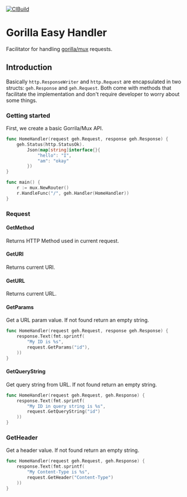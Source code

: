 [![CIBuild](https://github.com/vinyguedess/gorilla-easy-handler/actions/workflows/ci.yaml/badge.svg)](https://github.com/vinyguedess/gorilla-easy-handler/actions/workflows/ci.yaml)

# Gorilla Easy Handler
Facilitator for handling [gorilla/mux](https://github.com/gorilla/mux) requests.

## Introduction
Basically `http.ResponseWriter` and `http.Request` are encapsulated in two structs:
`geh.Response` and `geh.Request`. Both come with methods that facilitate the implementation
and don't require developer to worry about some things.

### Getting started
First, we create a basic Gorrila/Mux API.

```go
func HomeHandler(request geh.Request, response geh.Response) {
	geh.Status(http.StatusOk).
		Json(map[string]interface{}{
            "hello": "I",
            "am": "okay"
        })
}

func main() {
    r := mux.NewRouter()
    r.HandleFunc("/", geh.Handler(HomeHandler))
}
```

### Request

#### GetMethod
Returns HTTP Method used in current request.

#### GetURI
Returns current URI.

#### GetURL
Returns current URL.

#### GetParams
Get a URL param value. If not found return an empty string.
```go
func HomeHandler(request geh.Request, response geh.Response) {
	response.Text(fmt.sprintf(
		"My ID is %s", 
		request.GetParams("id"),
    ))
}
```

#### GetQueryString
Get query string from URL. If not found return an empty string.

```go
func HomeHandler(request geh.Request, geh.Response) {
	response.Text(fmt.sprintf(
	    "My ID in query string is %s",
	    request.GetQueryString("id")
    ))
}
```

### GetHeader
Get a header value. If not found return an empty string.

```go
func HomeHandler(request geh.Request, geh.Response) {
	response.Text(fmt.sprintf(
	    "My Content-Type is %s",
	    request.GetHeader("Content-Type")
    ))
}
```

